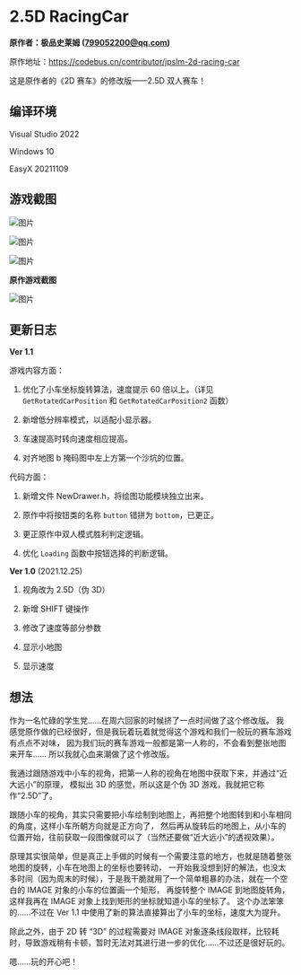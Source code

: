 # 2.5D RacingCar

**原作者：极品史莱姆 (799052200@qq.com)**

原作地址：https://codebus.cn/contributor/jpslm-2d-racing-car

这是原作者的《2D 赛车》的修改版——2.5D 双人赛车！

## 编译环境

Visual Studio 2022

Windows 10

EasyX 20211109

## 游戏截图

![图片](https://github.com/zouhuidong/2_5D_RacingCar/blob/main/screenshot/2.png)

![图片](https://github.com/zouhuidong/2_5D_RacingCar/blob/main/screenshot/3.png)

![图片](https://github.com/zouhuidong/2_5D_RacingCar/blob/main/screenshot/1.png)

**原作游戏截图**

![图片](https://github.com/zouhuidong/2_5D_RacingCar/blob/main/screenshot/4.png)

## 更新日志

**Ver 1.1**

游戏内容方面：

1. 优化了小车坐标旋转算法，速度提示 60 倍以上。（详见 `GetRotatedCarPosition` 和 `GetRotatedCarPosition2` 函数）

2. 新增低分辨率模式，以适配小显示器。

3. 车速提高时转向速度相应提高。

4. 对齐地图 b 掩码图中左上方第一个沙坑的位置。

代码方面：

1. 新增文件 NewDrawer.h，将绘图功能模块独立出来。

2. 原作中将按钮类的名称 `button` 错拼为 `bottom`，已更正。

3. 更正原作中双人模式胜利判定逻辑。

4. 优化 `Loading` 函数中按钮选择的判断逻辑。

**Ver 1.0** (2021.12.25)

1. 视角改为 2.5D（伪 3D）

2. 新增 SHIFT 键操作

3. 修改了速度等部分参数

4. 显示小地图

5. 显示速度

## 想法

作为一名忙碌的学生党……在周六回家的时候挤了一点时间做了这个修改版。
我感觉原作做的已经很好，但是我玩着玩着就觉得这个游戏和我们一般玩的赛车游戏有点点不对味，
因为我们玩的赛车游戏一般都是第一人称的，不会看到整张地图来开车……
所以我就心血来潮做了这个修改版。

我通过跟随游戏中小车的视角，把第一人称的视角在地图中获取下来，并通过“近大远小”的原理，
模拟出 3D 的感觉，所以这是个伪 3D 游戏，我就把它称作“2.5D”了。

跟随小车的视角，其实只需要把小车绘制到地图上，再把整个地图转到和小车相同的角度，这样小车所朝方向就是正方向了，
然后再从旋转后的地图上，从小车的位置开始，往前获取一段图像就可以了（当然还要做“近大远小”的透视效果）。

原理其实很简单，但是真正上手做的时候有一个需要注意的地方，也就是随着整张地图的旋转，小车在地图上的坐标也要转动，
一开始我没想到好的解法，也没太多时间（因为周末的时候），于是我干脆就用了一个简单粗暴的办法，就在一个空白的 IMAGE 对象的小车的位置画一个矩形，
再旋转整个 IMAGE 到地图旋转角，这样我再在 IMAGE 对象上找到矩形的坐标就知道小车的坐标了。
这个办法笨笨的……不过在 Ver 1.1 中使用了新的算法直接算出了小车的坐标，速度大为提升。

除此之外，由于 2D 转 “3D” 的过程需要对 IMAGE 对象逐条线段取样，比较耗时，导致游戏稍有卡顿，暂时无法对其进行进一步的优化……不过还是很好玩的。

嗯……玩的开心吧！
